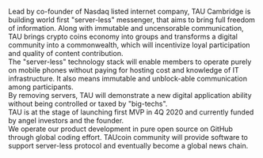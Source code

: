 Lead by co-founder of Nasdaq listed internet company, TAU Cambridge is building world first "server-less" messenger, that aims to bring full freedom of information. Along with immutable and uncensorable communication, TAU brings crypto coins economy into groups and transforms a digital community into a commonwealth, which will incentivize loyal participation and quality of content contribution.  <br>
The "server-less" technology stack will enable members to operate purely on mobile phones without paying for hosting cost and knowledge of IT infrastructure. It also means immutable and unblock-able communication among participants. <br>
By removing servers, TAU will demonstrate a new digital application ability without being controlled or taxed by "big-techs". <br>
TAU is at the stage of launching first MVP in 4Q 2020 and currently funded by angel investors and the founder. <br>
We operate our product development in pure open source on GitHub through global coding effort. 
TAUcoin community will provide software to support server-less protocol and eventually become a global news chain.  
